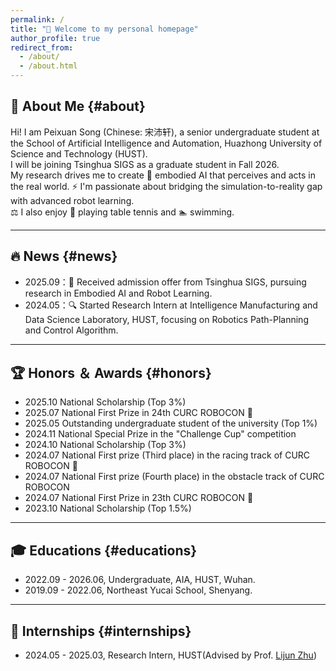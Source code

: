 ```yaml
---
permalink: /
title: "👋 Welcome to my personal homepage"
author_profile: true
redirect_from: 
  - /about/
  - /about.html
---
```

## 👤 About Me {#about}
Hi! I am Peixuan Song (Chinese: 宋沛轩), a senior undergraduate student at the School of Artificial Intelligence and Automation, Huazhong University of Science and Technology (HUST).<br>
I will be joining Tsinghua SIGS as a graduate student in Fall 2026.<br>
My research drives me to create 🤖 embodied AI that perceives and acts in the real world. ⚡ I'm passionate about bridging the simulation-to-reality gap with advanced robot learning.<br>
⚖️ I also enjoy 🏓 playing table tennis and 🏊 swimming.

---
## 🔥 News {#news}
- 2025.09：🎉 Received admission offer from Tsinghua SIGS, pursuing research in Embodied AI and Robot Learning.
- 2024.05：🔍 Started Research Intern at Intelligence Manufacturing and Data Science Laboratory, HUST, focusing on Robotics Path-Planning and Control Algorithm.

---
## 🏆 Honors ＆ Awards {#honors}
- 2025.10 National Scholarship (Top 3%)
- 2025.07 National First Prize in 24th CURC ROBOCON 🥈
- 2025.05 Outstanding undergraduate student of the university (Top 1%)
- 2024.11 National Special Prize in the "Challenge Cup" competition
- 2024.10 National Scholarship (Top 3%)
- 2024.07 National First prize (Third place) in the racing track of CURC ROBOCON 🥉
- 2024.07 National First prize (Fourth place) in the obstacle track of CURC ROBOCON
- 2024.07 National First Prize in 23th CURC ROBOCON 🥈
- 2023.10 National Scholarship (Top 1.5%)

---
## 🎓 Educations {#educations}
- 2022.09 - 2026.06, Undergraduate, AIA, HUST, Wuhan.
- 2019.09 - 2022.06, Northeast Yucai School, Shenyang.

---
## 🔬 Internships {#internships}
- 2024.05 - 2025.03, Research Intern, HUST(Advised by Prof. [Lijun Zhu](https://faculty.hust.edu.cn/ZHULIJUN/en/more/2288717/jsjjgd/index.htm))
